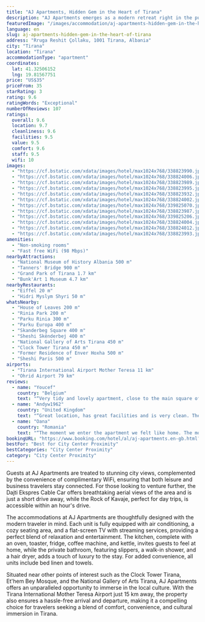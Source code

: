 ```yaml
---
title: "AJ Apartments, Hidden Gem in the Heart of Tirana"
description: "AJ Apartments emerges as a modern retreat right in the pulsating heart of Tirana, offering a seamless blend of comfort and convenience for travelers."
featuredImage: "/images/accommodation/aj-apartments-hidden-gem-in-the-heart-of-tirana-338823990.jpg"
language: en
slug: aj-apartments-hidden-gem-in-the-heart-of-tirana
address: "Rruga Reshit Çollaku, 1001 Tirana, Albania"
city: "Tirana"
location: "Tirana"
accommodationType: "apartment"
coordinates:
  lat: 41.32506152
  lng: 19.81567751
price: "US$35"
priceFrom: 35
starRating: 3
rating: 9.6
ratingWords: "Exceptional"
numberOfReviews: 107
ratings:
  overall: 9.6
  location: 9.7
  cleanliness: 9.6
  facilities: 9.5
  value: 9.5
  comfort: 9.6
  staff: 9.5
  wifi: 10
images:
  - "https://cf.bstatic.com/xdata/images/hotel/max1024x768/338823990.jpg?k=d3fd9190741554b0e4d4cfab8f7353203c2f10391238b7d25eafb8c8ee56adfa&o=&hp=1"
  - "https://cf.bstatic.com/xdata/images/hotel/max1024x768/338824006.jpg?k=185aa492a0b6c8d3b2f727f4347c806633dd166e978d524eebbb4075e546c451&o=&hp=1"
  - "https://cf.bstatic.com/xdata/images/hotel/max1024x768/338823989.jpg?k=2190197e2d9ea5a9f7c992926aa6dd8b1356d26173e40a991a86e7bf290ec8b9&o=&hp=1"
  - "https://cf.bstatic.com/xdata/images/hotel/max1024x768/338823995.jpg?k=8d15770276b597510339a77b2231afa6fbc47cc9c662ed3556490823dd4ac0d3&o=&hp=1"
  - "https://cf.bstatic.com/xdata/images/hotel/max1024x768/338823932.jpg?k=ac49a3dcc42c80c0a0deafb5e0059c59a9b288ad5cf095d9caee47db1c481ec3&o=&hp=1"
  - "https://cf.bstatic.com/xdata/images/hotel/max1024x768/338824002.jpg?k=66fbd9de54953518746e45774d1b49a1d1b15fa17ec9a456afac3cde4b2fa9ef&o=&hp=1"
  - "https://cf.bstatic.com/xdata/images/hotel/max1024x768/339825070.jpg?k=88a513182a7cc18fdefd905620bf777c0ee321d92796405dcd107f1231507d7c&o=&hp=1"
  - "https://cf.bstatic.com/xdata/images/hotel/max1024x768/338823987.jpg?k=5894386bcf60f08395f4f5cbb22f3b6ce83e12aa21d692b987c52289f6becea8&o=&hp=1"
  - "https://cf.bstatic.com/xdata/images/hotel/max1024x768/339825206.jpg?k=5d9a9d36706fa1097149b4ebd1ddfd389e6bc8ef47a1e2d2b78dec4bcbb7c696&o=&hp=1"
  - "https://cf.bstatic.com/xdata/images/hotel/max1024x768/338824004.jpg?k=a4e305e4ba519bb9a84f61fae1f73fa9a07c4b7361fa3cbb834fcfe39ee6d888&o=&hp=1"
  - "https://cf.bstatic.com/xdata/images/hotel/max1024x768/338824012.jpg?k=568be32a615aa3dd25ad32fcbf53611c616ec2e6ee4a1fafbd3995eb6ccdafa7&o=&hp=1"
  - "https://cf.bstatic.com/xdata/images/hotel/max1024x768/338823993.jpg?k=e5cb429d793ee7f4fa2139db92fd6aea322eb8303f25845dafda2378a6c62696&o=&hp=1"
amenities:
  - "Non-smoking rooms"
  - "Fast free WiFi (98 Mbps)"
nearbyAttractions:
  - "National Museum of History Albania 500 m"
  - "Tanners' Bridge 900 m"
  - "Grand Park of Tirana 1.7 km"
  - "Bunk'Art 1 Museum 4.7 km"
nearbyRestaurants:
  - "Eiffel 20 m"
  - "Hidri Myslym Shyri 50 m"
whatsNearby:
  - "House of Leaves 200 m"
  - "Rinia Park 200 m"
  - "Parku Rinia 300 m"
  - "Parku Europa 400 m"
  - "Skanderbeg Square 400 m"
  - "Sheshi Skënderbej 400 m"
  - "National Gallery of Arts Tirana 450 m"
  - "Clock Tower Tirana 450 m"
  - "Former Residence of Enver Hoxha 500 m"
  - "Sheshi Paris 500 m"
airports:
  - "Tirana International Airport Mother Teresa 11 km"
  - "Ohrid Airport 79 km"
reviews:
  - name: "Youcef"
    country: "Belgium"
    text: "“Very tidy and lovely apartment, close to the main square of Tirana, equipped with everything you need. A good bed and nice bathroom. Jurgen is a great host and available when you need him, We had a great stay so we highly recommend this...”"
  - name: "Andyw1962"
    country: "United Kingdom"
    text: "“Great location, has great facilities and is very clean. The hosts were really nice and even paid a local shop to print out a Ryanair boarding pass. The nearby Creperie Piadineri Syri i Kaltër is a great local bar where a piano player plays each...”"
  - name: "Oana"
    country: "Romania"
    text: "“The moment we enter the apartment we felt like home. The moment after we felt even better. Great placement in the heart of Tirana, cozy apartment with all the amenities we needed for the 3 nights stay.”"
bookingURL: "https://www.booking.com/hotel/al/aj-apartments.en-gb.html?aid=8035640"
bestFor: "Best for City Center Proximity"
bestCategories: "City Center Proximity"
category: "City Center Proximity"
---
```


Guests at AJ Apartments are treated to stunning city views, complemented by the convenience of complimentary WiFi, ensuring that both leisure and business travelers stay connected. For those looking to venture further, the Dajti Ekspres Cable Car offers breathtaking aerial views of the area and is just a short drive away, while the Rock of Kavaje, perfect for day trips, is accessible within an hour's drive.

The accommodations at AJ Apartments are thoughtfully designed with the modern traveler in mind. Each unit is fully equipped with air conditioning, a cozy seating area, and a flat-screen TV with streaming services, providing a perfect blend of relaxation and entertainment. The kitchen, complete with an oven, toaster, fridge, coffee machine, and kettle, invites guests to feel at home, while the private bathroom, featuring slippers, a walk-in shower, and a hair dryer, adds a touch of luxury to the stay. For added convenience, all units include bed linen and towels.

Situated near other points of interest such as the Clock Tower Tirana, Et'hem Bey Mosque, and the National Gallery of Arts Tirana, AJ Apartments offers an unparalleled opportunity to immerse in the local culture. With the Tirana International Mother Teresa Airport just 15 km away, the property also ensures a hassle-free arrival and departure, making it a compelling choice for travelers seeking a blend of comfort, convenience, and cultural immersion in Tirana.